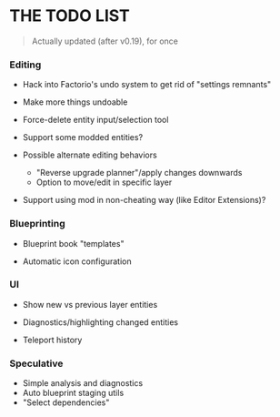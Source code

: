 # THE TODO LIST

> Actually updated (after v0.19), for once

### Editing

- Hack into Factorio's undo system to get rid of "settings remnants"
- Make more things undoable
- Force-delete entity input/selection tool
- Support some modded entities?

- Possible alternate editing behaviors
    - "Reverse upgrade planner"/apply changes downwards
    - Option to move/edit in specific layer


- Support using mod in non-cheating way (like Editor Extensions)?

### Blueprinting

- Blueprint book "templates"

- Automatic icon configuration

### UI

- Show new vs previous layer entities
- Diagnostics/highlighting changed entities

- Teleport history

### Speculative

- Simple analysis and diagnostics
- Auto blueprint staging utils
- "Select dependencies"
